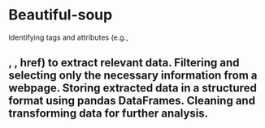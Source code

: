 # Beautiful-soup

Identifying tags and attributes (e.g., <h2>, <a>, href) to extract relevant data.
Filtering and selecting only the necessary information from a webpage.
Storing extracted data in a structured format using pandas DataFrames.
Cleaning and transforming data for further analysis.
